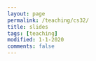 ```yaml
---
layout: page
permalink: /teaching/cs32/
title: slides 
tags: [teaching]
modified: 1-1-2020
comments: false
---
```

